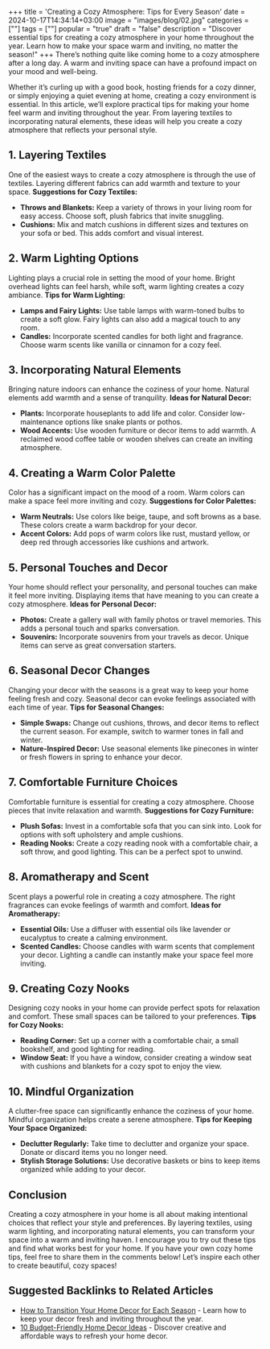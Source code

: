 +++
title = 'Creating a Cozy Atmosphere: Tips for Every Season'
date = 2024-10-17T14:34:14+03:00
image = "images/blog/02.jpg"
categories = [""]
tags = [""]
popular = "true"
draft = "false"
description = "Discover essential tips for creating a cozy atmosphere in your home throughout the year. Learn how to make your space warm and inviting, no matter the season!"
+++
There’s nothing quite like coming home to a cozy atmosphere after a long day. A warm and inviting space can have a profound impact on your mood and well-being.


Whether it’s curling up with a good book, hosting friends for a cozy dinner, or simply enjoying a quiet evening at home, creating a cozy environment is essential. In this article, we’ll explore practical tips for making your home feel warm and inviting throughout the year. From layering textiles to incorporating natural elements, these ideas will help you create a cozy atmosphere that reflects your personal style.

## 1. Layering Textiles

One of the easiest ways to create a cozy atmosphere is through the use of textiles. Layering different fabrics can add warmth and texture to your space. **Suggestions for Cozy Textiles:**

- **Throws and Blankets:** Keep a variety of throws in your living room for easy access. Choose soft, plush fabrics that invite snuggling.
- **Cushions:** Mix and match cushions in different sizes and textures on your sofa or bed. This adds comfort and visual interest.

## 2. Warm Lighting Options

Lighting plays a crucial role in setting the mood of your home. Bright overhead lights can feel harsh, while soft, warm lighting creates a cozy ambiance. **Tips for Warm Lighting:**

- **Lamps and Fairy Lights:** Use table lamps with warm-toned bulbs to create a soft glow. Fairy lights can also add a magical touch to any room.
- **Candles:** Incorporate scented candles for both light and fragrance. Choose warm scents like vanilla or cinnamon for a cozy feel.

## 3. Incorporating Natural Elements

Bringing nature indoors can enhance the coziness of your home. Natural elements add warmth and a sense of tranquility. **Ideas for Natural Decor:**

- **Plants:** Incorporate houseplants to add life and color. Consider low-maintenance options like snake plants or pothos.
- **Wood Accents:** Use wooden furniture or decor items to add warmth. A reclaimed wood coffee table or wooden shelves can create an inviting atmosphere.

## 4. Creating a Warm Color Palette

Color has a significant impact on the mood of a room. Warm colors can make a space feel more inviting and cozy. **Suggestions for Color Palettes:**

- **Warm Neutrals:** Use colors like beige, taupe, and soft browns as a base. These colors create a warm backdrop for your decor.
- **Accent Colors:** Add pops of warm colors like rust, mustard yellow, or deep red through accessories like cushions and artwork.

## 5. Personal Touches and Decor

Your home should reflect your personality, and personal touches can make it feel more inviting. Displaying items that have meaning to you can create a cozy atmosphere. **Ideas for Personal Decor:**

- **Photos:** Create a gallery wall with family photos or travel memories. This adds a personal touch and sparks conversation.
- **Souvenirs:** Incorporate souvenirs from your travels as decor. Unique items can serve as great conversation starters.

## 6. Seasonal Decor Changes

Changing your decor with the seasons is a great way to keep your home feeling fresh and cozy. Seasonal decor can evoke feelings associated with each time of year. **Tips for Seasonal Changes:**

- **Simple Swaps:** Change out cushions, throws, and decor items to reflect the current season. For example, switch to warmer tones in fall and winter.
- **Nature-Inspired Decor:** Use seasonal elements like pinecones in winter or fresh flowers in spring to enhance your decor.

## 7. Comfortable Furniture Choices

Comfortable furniture is essential for creating a cozy atmosphere. Choose pieces that invite relaxation and warmth. **Suggestions for Cozy Furniture:**

- **Plush Sofas:** Invest in a comfortable sofa that you can sink into. Look for options with soft upholstery and ample cushions.
- **Reading Nooks:** Create a cozy reading nook with a comfortable chair, a soft throw, and good lighting. This can be a perfect spot to unwind.

## 8. Aromatherapy and Scent

Scent plays a powerful role in creating a cozy atmosphere. The right fragrances can evoke feelings of warmth and comfort. **Ideas for Aromatherapy:**

- **Essential Oils:** Use a diffuser with essential oils like lavender or eucalyptus to create a calming environment.
- **Scented Candles:** Choose candles with warm scents that complement your decor. Lighting a candle can instantly make your space feel more inviting.

## 9. Creating Cozy Nooks

Designing cozy nooks in your home can provide perfect spots for relaxation and comfort. These small spaces can be tailored to your preferences. **Tips for Cozy Nooks:**

- **Reading Corner:** Set up a corner with a comfortable chair, a small bookshelf, and good lighting for reading.
- **Window Seat:** If you have a window, consider creating a window seat with cushions and blankets for a cozy spot to enjoy the view.

## 10. Mindful Organization

A clutter-free space can significantly enhance the coziness of your home. Mindful organization helps create a serene atmosphere. **Tips for Keeping Your Space Organized:**

- **Declutter Regularly:** Take time to declutter and organize your space. Donate or discard items you no longer need.
- **Stylish Storage Solutions:** Use decorative baskets or bins to keep items organized while adding to your decor.

## Conclusion

Creating a cozy atmosphere in your home is all about making intentional choices that reflect your style and preferences. By layering textiles, using warm lighting, and incorporating natural elements, you can transform your space into a warm and inviting haven. I encourage you to try out these tips and find what works best for your home. If you have your own cozy home tips, feel free to share them in the comments below! Let’s inspire each other to create beautiful, cozy spaces!

## Suggested Backlinks to Related Articles

- [How to Transition Your Home Decor for Each Season](https://mialecozy.online/posts/post-3/) - Learn how to keep your decor fresh and inviting throughout the year.
- [10 Budget-Friendly Home Decor Ideas](https://mialecozy.online/posts/post-1/) - Discover creative and affordable ways to refresh your home decor.
